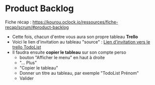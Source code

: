 # Product Backlog

Fiche récap : https://kourou.oclock.io/ressources/fiche-recap/scrum/#product-backlog

- Cette fois, chacun d'entre vous aura son propre tableau **Trello**
- Voici le lien d'invitation au tableau "source" : [Lien d'invitation vers le trello TodoList](https://trello.com/invite/b/YyHFlcyB/8a0efaa0f086874cd921409dc8d5adfc/todolist)
- Il faudra ensuite **copier le tableau** sur son compte perso
  - bouton "Afficher le menu" en haut à droite
  - "... Plus"
  - "Copier le tableau"
  - Donner un titre au tableau, par exemple "TodoList Prénom"
  - Valider
